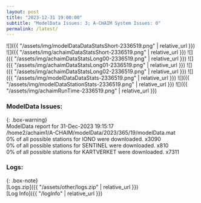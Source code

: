 ```yaml
---
layout: post
title: "2023-12-31 19:00:00"
subtitle: "ModelData Issues: 3; A-CHAIM System Issues: 0"
permalink: /latest/
---
```


![]({{ "/assets/img/modelDataDataStatsShort-2336519.png" | relative_url }})
![]({{ "/assets/img/achaimDataStatsShort-2336519.png" | relative_url }})
![]({{ "/assets/img/achaimDataStatsLong00-2336519.png" | relative_url }})
![]({{ "/assets/img/achaimDataStatsLong01-2336519.png" | relative_url }})
![]({{ "/assets/img/achaimDataStatsLong02-2336519.png" | relative_url }})
![]({{ "/assets/img/modelDataDataStats-2336519.png" | relative_url }})
![]({{ "/assets/img/modelDataStationStats-2336519.png" | relative_url }})
![]({{ "/assets/img/achaimRunTime-2336519.png" | relative_url }})


### ModelData Issues:  
  
{: .box-warning}  
 ModelData report for 31-Dec-2023 19:15:17   
 /home2/achaim1/A-CHAIM/modelData/2023/365/19/modelData.mat   
 0% of all possible stations for IONO were downloaded. x3090   
 0% of all possible stations for SENTINEL were downloaded. x810   
 0% of all possible stations for KARTVERKET were downloaded. x7311   
  


### Logs:  
  
{: .box-note}  
[Logs.zip]({{ "/assets/other/logs.zip" | relative_url }})  
[Log Info]({{ "/logInfo" | relative_url }})  
